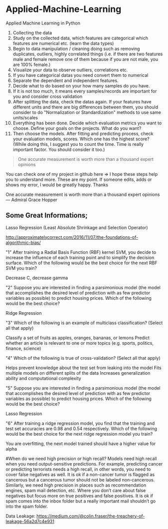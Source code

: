# Applied-Machine-Learning
Applied Machine Learning in Python

 1. Collecting the data
 2. Study on the collected data, which features are categorical which
    features are numerical etc. (learn the data types)
 3. Begin to data manipulation / cleaning doing such as removing
    duplicates, outliers, highly correlated things (i.e. if there are
    two features male and female remove one of them because if you are
    not male, you are 100% female.)
 4. Visualize your data to observe outliers, correlations etc.
 5. If you have categorical datas you need convert them to numerical
 6. Separate the dependent and independent features. 
 7. Decide what to do based on your how many samples do you have.
 8. If it is not too much, it means every samples/records are important for you and consider cross validation
 9. After splitting the data, check the datas again. If your features have different units and there are big differences between them, you should consider to do "Normalization or Standardization" methods to use same units/scales
 10. Everything has been done. Decide which evaluation metrics you want to choose. Define your goals on the projects. What do you want?
 11. Then choose the models. After fitting and predicting process, check your evaluation models, scores. Which one has the highest score?  (While doing this, I suggest you to count the time. Time is really important factor. You should consider it too.)

> One accurate measurement is worth more than a thousand expert opinions


You can check one of my project in github here => 
I hope these steps help you to understand more. These are my point. If someone edits, adds or shows my error, I would be greatly happy. Thanks


One accurate measurement is worth more than a thousand expert opinions
— Admiral Grace Hopper 
## Some Great Informations;


Lasso Regression (Least Absolute Shrinkage and Selection Operator) 

http://approximatelycorrect.com/2016/11/07/the-foundations-of-algorithmic-bias/

"1"
After training a Radial Basis Function (RBF) kernel SVM, you decide to increase the influence of each training point and to simplify the decision surface. Which of the following would be the best choice for the next RBF SVM you train?

Decrease C, decrease gamma


"2"
Suppose you are interested in finding a parsimonious model (the model that accomplishes the desired level of prediction with as few predictor variables as possible) to predict housing prices. Which of the following would be the best choice?

Ridge Regression


"3"
Which of the following is an example of multiclass classification? (Select all that apply)

Classify a set of fruits as apples, oranges, bananas, or lemons
Predict whether an article is relevant to one or more topics (e.g. sports, politics, finance, science)


"4"
Which of the following is true of cross-validation? (Select all that apply)

Helps prevent knowledge about the test set from leaking into the model
Fits multiple models on different splits of the data
Increases generalization ability and computational complexity


"5"
Suppose you are interested in finding a parsimonious model (the model that accomplishes the desired level of prediction with as few predictor variables as possible) to predict housing prices. Which of the following would be the best choice?

Lasso Regression


"6"
After training a ridge regression model, you find that the training and test set accuracies are 0.98 and 0.54 respectively. Which of the following would be the best choice for the next ridge regression model you train?

You are overfitting, the next model trained should have a higher value for alpha



#When do we need high precision or high recall?
Models need high recall when you need output-sensitive predictions. For example, predicting cancer or predicting terrorists needs a high recall, in other words, you need to cover false negatives as well. It is ok if a non-cancer tumor is flagged as cancerous but a cancerous tumor should not be labeled non-cancerous.
Similarly, we need high precision in places such as recommendation engines, spam mail detection, etc. Where you don’t care about false negatives but focus more on true positives and false positives. It is ok if spam comes into the inbox folder but a really important mail shouldn’t go into the spam folder.




Data Leakage: 
https://medium.com/@colin.fraser/the-treachery-of-leakage-56a2d7c4e931
